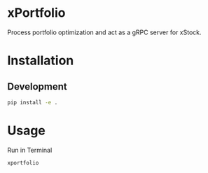 # xPortfolio

Process portfolio optimization and act as a gRPC server for xStock.

# Installation

## Development

```bash
pip install -e .
```

# Usage

Run in Terminal

```bash
xportfolio
```
